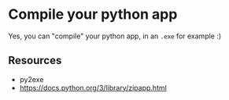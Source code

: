 # Compile your python app

Yes, you can "compile" your python app, in an `.exe` for example :)

## Resources

- py2exe
- <https://docs.python.org/3/library/zipapp.html>
